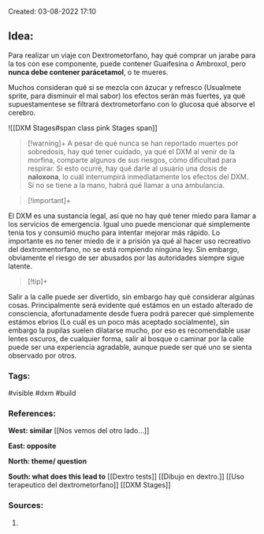 Created: 03-08-2022 17:10

## <span class="pink"> **Idea:** </span>
Para realizar un viaje con Dextrometorfano, hay qué comprar un jarabe para la tos con ese componente, puede contener Guaifesina o Ambroxol, pero **nunca debe contener parácetamol**, o te mueres.

Muchos consideran qué si se mezcla con ázucar y refresco (Usualmete sprite, para disminuir el mal sabor) los efectos serán más fuertes, ya qué supuestamentese se filtrará dextrometorfano con lo glucosa qué absorve el cerebro.

![[DXM Stages#span class pink Stages span]]

> [!warning]+
> A pesar de qué nunca se han reportado muertes por sobredosis, hay qué tener cuidado, ya qué el DXM al venir de la morfina, comparte algunos de sus riesgos, cómo dificultad para respirar. Si esto ocurré, hay qué darle al usuario una dosis de **naloxona**, lo cuál interrumpirá inmediatamente los efectos del DXM.
> Si no se tiene a la mano, habrá qué llamar a una ambulancia.

> [!important]+
> 
El DXM es una sustancia legal, así que no hay qué tener miedo para llamar a los servicios de emergencia. Igual uno puede mencionar qué simplemente tenia tos y consumió mucho para intentar mejorar más rápido. Lo importante es no tener miedo de ir a prisión ya qué al hacer uso recreativo del dextromentorfano, no se está rompiendo ningúna ley. Sin embargo, obviamente el riesgo de ser abusados por las autoridades siempre sigue latente.

> [!tip]+
> 
Salir a la calle puede ser divertido, sin embargo hay qué considerar algúnas cosas. Principalmente será evidente qué estámos en un estado alterado de consciencia, afortunadamente desde fuera podrá parecer qué simplemente estámos ebrios (Lo cuál es un poco más aceptado socialmente), sin embargo la pupilas suelen dilatarse mucho, por eso es recomendable usar lentes oscuros, de cualquier forma, salir al bosque o caminar por la calle puede ser una experiencia agradable, aunque puede ser qué uno se sienta observado por otros.
### <span class="orange"> **Tags:**</span>
<span class="tag"> #visible</span> <span class="tag"> #dxm</span> <span class="tag"> #build</span> 

### <span class="green"> **References:**</span>


<span class="blue"> **West: similar** </span>
[[Nos vemos del otro lado...]]

<span class="blue"> **East: opposite** </span>

<span class="blue"> **North: theme/ question** </span>

<span class="blue"> **South: what does this lead to** </span>
[[Dextro tests]]
[[Dibujo en dextro.]]
[[Uso terapeutico del dextrometorfano]]
[[DXM Stages]]

### <span class="purple"> **Sources:**</span>
1.